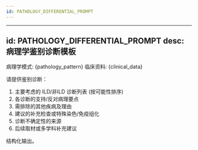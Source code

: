 ```yaml
---
id: PATHOLOGY_DIFFERENTIAL_PROMPT
---
```

---
id: PATHOLOGY_DIFFERENTIAL_PROMPT
desc: 病理学鉴别诊断模板
---
病理学模式: {pathology_pattern}
临床资料: {clinical_data}

请提供鉴别诊断：
1. 主要考虑的 ILD/非ILD 诊断列表 (按可能性排序)
2. 各诊断的支持/反对病理要点
3. 需排除的其他疾病及理由
4. 建议的补充检查或特殊染色/免疫组化
5. 诊断不确定性的来源
6. 后续取材或多学科补充建议

结构化输出。
